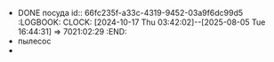 - DONE посуда
  id:: 66fc235f-a33c-4319-9452-03a9f6dc99d5
  :LOGBOOK:
  CLOCK: [2024-10-17 Thu 03:42:02]--[2025-08-05 Tue 16:44:31] =>  7021:02:29
  :END:
- пылесос
-